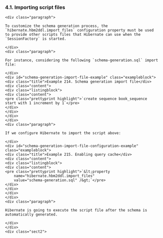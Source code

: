 ### 4.1. Importing script files

    <div class="paragraph">

    To customize the schema generation process, the `hibernate.hbm2ddl.import_files` configuration property must be used to provide other scripts files that Hibernate can use when the `SessionFactory` is started.

    </div>
    <div class="paragraph">

    For instance, considering the following `schema-generation.sql` import file:

    </div>
    <div id="schema-generation-import-file-example" class="exampleblock">
    <div class="title">Example 214. Schema generation import file</div>
    <div class="content">
    <div class="listingblock">
    <div class="content">
    <pre class="prettyprint highlight">`create sequence book_sequence start with 1 increment by 1`</pre>
    </div>
    </div>
    </div>
    </div>
    <div class="paragraph">

    If we configure Hibernate to import the script above:

    </div>
    <div id="schema-generation-import-file-configuration-example" class="exampleblock">
    <div class="title">Example 215. Enabling query cache</div>
    <div class="content">
    <div class="listingblock">
    <div class="content">
    <pre class="prettyprint highlight">`&lt;property
        name="hibernate.hbm2ddl.import_files"
        value="schema-generation.sql" /&gt;`</pre>
    </div>
    </div>
    </div>
    </div>
    <div class="paragraph">

    Hibernate is going to execute the script file after the schema is automatically generated.

    </div>
    </div>
    <div class="sect2">